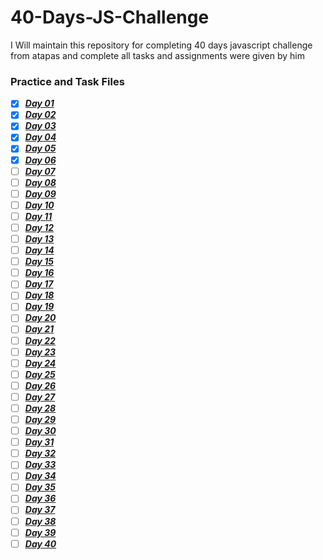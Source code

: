 # 40-Days-JS-Challenge
I Will maintain this repository for completing 40 days javascript challenge from atapas and complete all tasks and assignments were given by him

### Practice and Task Files
- [x]  [***Day 01***](./Day_01/)
- [x]  [***Day 02***](./Day_02/)
- [x]  [***Day 03***](./Day_03/)
- [x]  [***Day 04***](./Day_04/)
- [x]  [***Day 05***](./Day_05/)
- [x]  [***Day 06***](./Day_06/)
- [ ]  [***Day 07***](./Day_07/)
- [ ]  [***Day 08***](./Day_08/)
- [ ]  [***Day 09***](./Day_09/)
- [ ]  [***Day 10***](./Day_10/)
- [ ]  [***Day 11***](./Day_11/)
- [ ]  [***Day 12***](./Day_12/)
- [ ]  [***Day 13***](./Day_13/)
- [ ]  [***Day 14***](./Day_14/)
- [ ]  [***Day 15***](./Day_15/)
- [ ]  [***Day 16***](./Day_16/)
- [ ]  [***Day 17***](./Day_17/)
- [ ]  [***Day 18***](./Day_18/)
- [ ]  [***Day 19***](./Day_19/)
- [ ]  [***Day 20***](./Day_20/)
- [ ]  [***Day 21***](./Day_21/)
- [ ]  [***Day 22***](./Day_22/)
- [ ]  [***Day 23***](./Day_23/)
- [ ]  [***Day 24***](./Day_24/)
- [ ]  [***Day 25***](./Day_25/)
- [ ]  [***Day 26***](./Day_26/)
- [ ]  [***Day 27***](./Day_27/)
- [ ]  [***Day 28***](./Day_28/)
- [ ]  [***Day 29***](./Day_29/)
- [ ]  [***Day 30***](./Day_30/)
- [ ]  [***Day 31***](./Day_31/)
- [ ]  [***Day 32***](./Day_32/)
- [ ]  [***Day 33***](./Day_33/)
- [ ]  [***Day 34***](./Day_34/)
- [ ]  [***Day 35***](./Day_35/)
- [ ]  [***Day 36***](./Day_36/)
- [ ]  [***Day 37***](./Day_37/)
- [ ]  [***Day 38***](./Day_38/)
- [ ]  [***Day 39***](./Day_39/)
- [ ]  [***Day 40***](./Day_40/)

